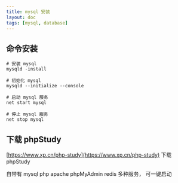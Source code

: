 ```yaml
---
title: mysql 安装
layout: doc
tags: [mysql, database]
---
```


## 命令安装

```shell
# 安装 mysql
mysqld -install

# 初始化 mysql
mysqld --initialize --console

# 启动 mysql 服务
net start mysql

# 停止 mysql 服务
net stop mysql
```

## 下载 phpStudy 
[https://www.xp.cn/php-study](https://www.xp.cn/php-study) 下载 phpStudy

自带有 <el-tag>mysql</el-tag> <el-tag>php</el-tag>  <el-tag>apache</el-tag> <el-tag>phpMyAdmin</el-tag> <el-tag>redis</el-tag> 多种服务， 可一键启动
